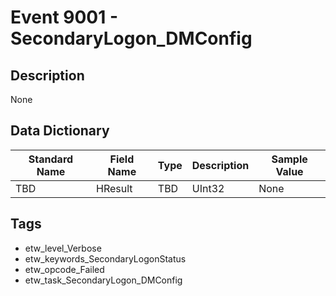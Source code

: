 # Event 9001 - SecondaryLogon_DMConfig

## Description
None

## Data Dictionary
|Standard Name|Field Name|Type|Description|Sample Value|
|---|---|---|---|---|
|TBD|HResult|TBD|UInt32|None|None|

## Tags
* etw_level_Verbose
* etw_keywords_SecondaryLogonStatus
* etw_opcode_Failed
* etw_task_SecondaryLogon_DMConfig